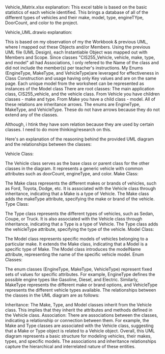 Vehicle_Matrix.xlsx explanation:
  This excel table is based on the basic statistics of each vehicle identified. This brings a database of all of the different types of vehicles and their make, model, type, engineTYpe, DoorCount, and color to the project. 

Vehicle_UML.drawio explanation:

This is based on my observation of my the Workbook & previous UML, where I mapped out these Objects and/or Members. Using the previous UML file (UML Design), each Instantiable Object was mapped out with Members and Scope. Since classes "CIS255_Vehicle, vehicle, make, type, and model" all had Associations, I only refered to the Name of the class and did not include the member(s) per teacher's instructions. My Enums (EngineType, MakeType, and VehicleType)are leveraged for effectiveness in Class Construction and usage having only Key values and are on the same page. Each unique model from the worksheet can be represented as instances of the Model class
There are root classes: The main application class, CIS255_vehicle, and the vehicle class. From Vehicle you have children classes - make and type. From Make you have a child class - model. All of these relations are inheritance arrows. The enums are EngineType, MakeType, and VehicleType. These do not have arrows because they do not extend any of the classes. 


Although, i htink they have som relation because they are used by certain classes. I need to do more thinking/research on this. 

Here's an explanation of the reasoning behind the provided UML diagram and the relationships between the classes:

Vehicle Class:

The Vehicle class serves as the base class or parent class for the other classes in the diagram.
It represents a generic vehicle with common attributes such as doorCount, engineType, and color.
Make Class:

The Make class represents the different makes or brands of vehicles, such as Ford, Toyota, Dodge, etc.
It is associated with the Vehicle class through inheritance, indicating that a Make is a type of Vehicle.
The Make class adds the makeType attribute, specifying the make or brand of the vehicle.
Type Class:

The Type class represents the different types of vehicles, such as Sedan, Coupe, or Truck.
It is also associated with the Vehicle class through inheritance, indicating that a Type is a type of Vehicle.
The Type class adds the vehicleType attribute, specifying the type of the vehicle.
Model Class:

The Model class represents specific models of vehicles belonging to a particular make.
It extends the Make class, indicating that a Model is a specific type of Make.
The Model class introduces the modelName attribute, representing the name of the specific vehicle model.
Enum Classes:

The enum classes (EngineType, MakeType, VehicleType) represent fixed sets of values for specific attributes.
For example, EngineType defines the possible engine types like Gasoline, Diesel, and Electric.
Similarly, MakeType represents the different make or brand options, and VehicleType represents the different vehicle types available.
The relationships between the classes in the UML diagram are as follows:

Inheritance: The Make, Type, and Model classes inherit from the Vehicle class. This implies that they inherit the attributes and methods defined in the Vehicle class.
Association: There are associations between the classes, indicating a relationship or connection between them. For example, the Make and Type classes are associated with the Vehicle class, suggesting that a Make or Type object is related to a Vehicle object.
Overall, this UML diagram represents a basic structure for modeling vehicles, their makes, types, and specific models. The associations and inheritance relationships capture the hierarchical and interrelated nature of these entities.


